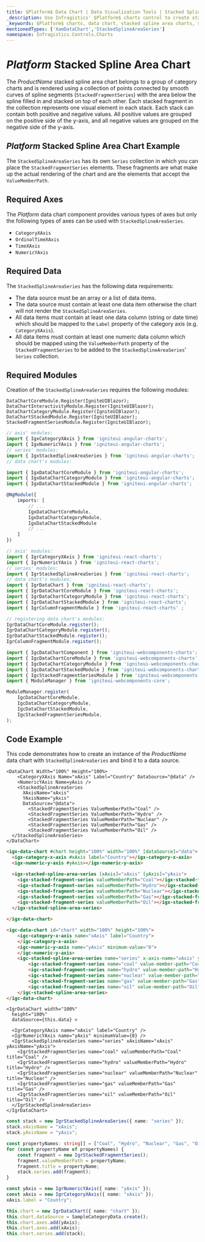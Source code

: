 ```yaml
---
title: $Platform$ Data Chart | Data Visualization Tools | Stacked Spline Chart | Data Binding | Infragistics
_description: Use Infragistics' $Platform$ charts control to create stacked spline area charts. Learn about our $ProductName$ graph types!
_keywords: $Platform$ charts, data chart, stacked spline area charts, $ProductName$, Infragistics
mentionedTypes: ['XamDataChart','StackedSplineAreaSeries']
namespace: Infragistics.Controls.Charts
---
```

# $Platform$ Stacked Spline Area Chart

The $ProductName$ stacked spline area chart belongs to a group of category charts and is rendered using a collection of points connected by smooth curves of spline segments (`StackedFragmentSeries`) with the area below the spline filled in and stacked on top of each other. Each stacked fragment in the collection represents one visual element in each stack. Each stack can contain both positive and negative values. All positive values are grouped on the positive side of the y-axis, and all negative values are grouped on the negative side of the y-axis.

## $Platform$ Stacked Spline Area Chart Example


<code-view style="height: 500px"
           data-demos-base-url="{environment:dvDemosBaseUrl}"
           iframe-src="{environment:dvDemosBaseUrl}/charts/data-chart-type-stacked-spline-area-series"
           alt="$Platform$ Stacked Spline Area Chart Example"
           github-src="charts/data-chart/type-stacked-spline-area-series">
</code-view>

<div class="divider--half"></div>

The `StackedSplineAreaSeries` has its own `Series` collection in which you can place the `StackedFragmentSeries` elements. These fragments are what make up the actual rendering of the chart and are the elements that accept the `ValueMemberPath`.

## Required Axes
The $Platform$ data chart component provides various types of axes but only the following types of axes can be used with `StackedSplineAreaSeries`.

- `CategoryXAxis`
- `OrdinalTimeXAxis`
- `TimeXAxis`
- `NumericYAxis`

## Required Data

The `StackedSplineAreaSeries` has the following data requirements:
- The data source must be an array or a list of data items.
- The data source must contain at least one data item otherwise the chart will not render the `StackedSplineAreaSeries`.
- All data items must contain at least one data column (string or date time) which should be mapped to the `Label` property of the category axis (e.g. `CategoryXAxis`).
- All data items must contain at least one numeric data column which should be mapped using the `ValueMemberPath` property of the `StackedFragmentSeries` to be added to the `StackedSplineAreaSeries`' `Series` collection.

## Required Modules

Creation of the `StackedSplineAreaSeries` requires the following modules:

```razor
DataChartCoreModule.Register(IgniteUIBlazor);
DataChartInteractivityModule.Register(IgniteUIBlazor);
DataChartCategoryModule.Register(IgniteUIBlazor);
DataChartStackedModule.Register(IgniteUIBlazor);
StackedFragmentSeriesModule.Register(IgniteUIBlazor);
```

```ts
// axis' modules:
import { IgxCategoryXAxis } from 'igniteui-angular-charts';
import { IgxNumericYAxis } from 'igniteui-angular-charts';
// series' modules:
import { IgxStackedSplineAreaSeries } from 'igniteui-angular-charts';
// data chart's modules:

import { IgxDataChartCoreModule } from 'igniteui-angular-charts';
import { IgxDataChartCategoryModule } from 'igniteui-angular-charts';
import { IgxDataChartStackedModule } from 'igniteui-angular-charts';

@NgModule({
    imports: [
        // ...
        IgxDataChartCoreModule,
        IgxDataChartCategoryModule,
        IgxDataChartStackedModule
        // ...
    ]
})
```

```ts
// axis' modules:
import { IgrCategoryXAxis } from 'igniteui-react-charts';
import { IgrNumericYAxis } from 'igniteui-react-charts';
// series' modules:
import { IgrStackedSplineAreaSeries } from 'igniteui-react-charts';
// data chart's modules:
import { IgrDataChart } from 'igniteui-react-charts';
import { IgrDataChartCoreModule } from 'igniteui-react-charts';
import { IgrDataChartCategoryModule } from 'igniteui-react-charts';
import { IgrDataChartStackedModule } from 'igniteui-react-charts';
import { IgrColumnFragmentModule } from 'igniteui-react-charts' ;

// registering data chart's modules:
IgrDataChartCoreModule.register();
IgrDataChartCategoryModule.register();
IgrDataChartStackedModule.register();
IgrColumnFragmentModule.register();
```

```ts
import { IgcDataChartComponent } from 'igniteui-webcomponents-charts';
import { IgcDataChartCoreModule } from 'igniteui-webcomponents-charts';
import { IgcDataChartCategoryModule } from 'igniteui-webcomponents-charts';
import { IgcDataChartStackedModule } from 'igniteui-webcomponents-charts';
import { IgcStackedFragmentSeriesModule } from 'igniteui-webcomponents-charts';
import { ModuleManager } from 'igniteui-webcomponents-core';

ModuleManager.register(
    IgcDataChartCoreModule,
    IgcDataChartCategoryModule,
    IgcDataChartStackedModule,
    IgcStackedFragmentSeriesModule,
);
```

## Code Example
This code demonstrates how to create an instance of the $ProductName$ data chart with `StackedSplineAreaSeries` and bind it to a data source.

```razor
<DataChart Width="100%" Height="100%>
    <CategoryXAxis Name="xAxis" Label="Country" DataSource="@data" />
    <NumericYAxis Name=yAxis />
    <StackedSplineAreaSeries
      XAxisName="xAxis"
      YAxisName="yAxis"
      DataSource="@data">
        <StackedFragmentSeries ValueMemberPath="Coal" />
        <StackedFragmentSeries ValueMemberPath="Hydro" />
        <StackedFragmentSeries ValueMemberPath="Nuclear" />
        <StackedFragmentSeries ValueMemberPath="Gas" />
        <StackedFragmentSeries ValueMemberPath="Oil" />
  </StackedSplineAreaSeries>
</DataChart>
```

```html
<igx-data-chart #chart height="100%" width="100%" [dataSource]="data">
  <igx-category-x-axis #xAxis label="Country"></igx-category-x-axis>
  <igx-numeric-y-axis #yAxis></igx-numeric-y-axis>

  <igx-stacked-spline-area-series [xAxis]="xAxis" [yAxis]="yAxis">
    <igx-stacked-fragment-series valueMemberPath="Coal"></igx-stacked-fragment-series>
    <igx-stacked-fragment-series valueMemberPath="Hydro"></igx-stacked-fragment-series>
    <igx-stacked-fragment-series valueMemberPath="Nuclear"></igx-stacked-fragment-series>
    <igx-stacked-fragment-series valueMemberPath="Gas"></igx-stacked-fragment-series>
    <igx-stacked-fragment-series valueMemberPath="Oil"></igx-stacked-fragment-series>
  </igx-stacked-spline-area-series>

</igx-data-chart>
```

```html
<igc-data-chart id="chart" width="100%" height="100%">
    <igc-category-x-axis name="xAxis" label="Country">
    </igc-category-x-axis>
    <igc-numeric-y-axis name="yAxis" minimum-value="0">
    </igc-numeric-y-axis>
    <igc-stacked-spline-area-series name="series" x-axis-name="xAxis" y-axis-name="yAxis">
        <igc-stacked-fragment-series name="coal" value-member-path="Coal" title="Coal"></igc-stacked-fragment-series>
        <igc-stacked-fragment-series name="hydro" value-member-path="Hydro" title="Hydro"></igc-stacked-fragment-series>
        <igc-stacked-fragment-series name="nuclear" value-member-path="Nuclear" title="Nuclear"></igc-stacked-fragment-series>
        <igc-stacked-fragment-series name="gas" value-member-path="Gas" title="Gas"></igc-stacked-fragment-series>
        <igc-stacked-fragment-series name="oil" value-member-path="Oil" title="Oil"></igc-stacked-fragment-series>
    </igc-stacked-spline-area-series>
</igc-data-chart>
```

```tsx
<IgrDataChart width="100%"
  height="100%"
  dataSource={this.data} >

  <IgrCategoryXAxis name="xAxis" label="Country" />
  <IgrNumericYAxis name="yAxis" minimumValue={0} />
  <IgrStackedSplineAreaSeries name="series" xAxisName="xAxis" yAxisName="yAxis">
    <IgrStackedFragmentSeries name="coal" valueMemberPath="Coal" title="Coal" />
    <IgrStackedFragmentSeries name="hydro" valueMemberPath="Hydro" title="Hydro" />
    <IgrStackedFragmentSeries name="nuclear" valueMemberPath="Nuclear" title="Nuclear" />
    <IgrStackedFragmentSeries name="gas" valueMemberPath="Gas" title="Gas" />
    <IgrStackedFragmentSeries name="oil" valueMemberPath="Oil" title="Oil" />
  </IgrStackedSplineAreaSeries>
</IgrDataChart>
```


```ts
const stack = new IgrStackedSplineAreaSeries({ name: "series" });
stack.xAxisName = "xAxis";
stack.yAxisName = "yAxis";

const propertyNames: string[] = ["Coal", "Hydro", "Nuclear", "Gas", "Oil"];
for (const propertyName of propertyNames) {
    const fragment = new IgrStackedFragmentSeries();
    fragment.valueMemberPath = propertyName;
    fragment.title = propertyName;
    stack.series.add(fragment);
}

const yAxis = new IgrNumericYAxis({ name: "yAxis" });
const xAxis = new IgrCategoryXAxis({ name: "xAxis" });
xAxis.label = "Country";

this.chart = new IgrDataChart({ name: "chart" });
this.chart.dataSource = SampleCategoryData.create();
this.chart.axes.add(yAxis);
this.chart.axes.add(xAxis);
this.chart.series.add(stack);
```